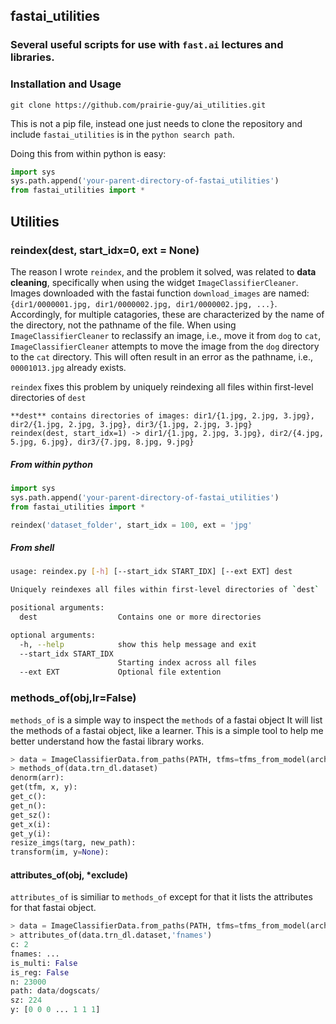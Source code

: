 ## fastai_utilities

### Several useful scripts for use with `fast.ai` lectures and libraries.

### Installation and Usage
`git clone https://github.com/prairie-guy/ai_utilities.git`

This is not a pip file, instead one just needs to clone the repository and include `fastai_utilities` is in the `python search path`.

Doing this from within python is easy:

```python
import sys
sys.path.append('your-parent-directory-of-fastai_utilities')
from fastai_utilities import *
```    

## Utilities

### reindex(dest, start_idx=0, ext = None)
The reason I wrote `reindex`, and the problem it solved, was related to **data cleaning**, specifically when using the widget `ImageClassifierCleaner`. Images downloaded with the fastai function `download_images` are named: `{dir1/0000001.jpg, dir1/0000002.jpg, dir1/0000002.jpg, ...}`. Accordingly, for multiple catagories, these are characterized by the name of the directory, not the pathname of the file. When using `ImageClassifierCleaner` to reclassify an image, i.e., move it from `dog` to `cat`, `ImageClassifierCleaner` attempts to move the image from the `dog` directory to the `cat` directory. This will often result in an error as the pathname, i.e., `00001013.jpg` already exists. 

`reindex` fixes this problem by uniquely reindexing all files within first-level directories of `dest`

```
**dest** contains directories of images: dir1/{1.jpg, 2.jpg, 3.jpg}, dir2/{1.jpg, 2.jpg, 3.jpg}, dir3/{1.jpg, 2.jpg, 3.jpg}
reindex(dest, start_idx=1) -> dir1/{1.jpg, 2.jpg, 3.jpg}, dir2/{4.jpg, 5.jpg, 6.jpg}, dir3/{7.jpg, 8.jpg, 9.jpg}
```

##### From within python
```python
import sys
sys.path.append('your-parent-directory-of-fastai_utilities')
from fastai_utilities import *

reindex('dataset_folder', start_idx = 100, ext = 'jpg'
```

##### From shell
``` bash
usage: reindex.py [-h] [--start_idx START_IDX] [--ext EXT] dest

Uniquely reindexes all files within first-level directories of `dest`

positional arguments:
  dest                  Contains one or more directories

optional arguments:
  -h, --help            show this help message and exit
  --start_idx START_IDX
                        Starting index across all files
  --ext EXT             Optional file extention

```

### methods_of(obj,lr=False)
`methods_of` is a simple way to inspect the `methods` of a fastai object It will list the methods of a fastai object, like a learner. This is a simple tool to help me better understand how the fastai library works.

``` python
> data = ImageClassifierData.from_paths(PATH, tfms=tfms_from_model(arch, sz))
> methods_of(data.trn_dl.dataset)
denorm(arr):
get(tfm, x, y):
get_c():
get_n():
get_sz():
get_x(i):
get_y(i):
resize_imgs(targ, new_path):
transform(im, y=None):
```

#### attributes_of(obj, *exclude)
`attributes_of` is similiar to `methods_of` except for that it lists the attributes for that fastai object.

``` python
> data = ImageClassifierData.from_paths(PATH, tfms=tfms_from_model(arch, sz))
> attributes_of(data.trn_dl.dataset,'fnames')
c: 2
fnames: ...
is_multi: False
is_reg: False
n: 23000
path: data/dogscats/
sz: 224
y: [0 0 0 ... 1 1 1]
```
                                                                                                                                                                                           
